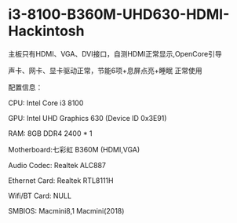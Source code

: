 # i3-8100-B360M-UHD630-HDMI-Hackintosh  
主板只有HDMI、VGA、DVI接口，自测HDMI正常显示,OpenCore引导

声卡、网卡、显卡驱动正常，节能6项+息屏点亮+睡眠 正常使用


配置信息：

CPU: Intel Core i3 8100

GPU: Intel UHD Graphics 630 (Device ID 0x3E91)

RAM: 8GB DDR4 2400 * 1

Motherboard:七彩虹 B360M (HDMI,VGA)

Audio Codec: Realtek ALC887 

Ethernet Card: Realtek RTL8111H

Wifi/BT Card: NULL

SMBIOS: Macmini8,1  Macmini(2018)

